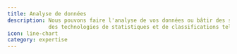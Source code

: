 ```yaml
---
title: Analyse de données
description: Nous pouvons faire l'analyse de vos données ou bâtir des services qui s'auto-améliorent en s'appuyant sur
             des technologies de statistiques et de classifications telles que ElasticSearch, Weka, Knime
icon: line-chart
category: expertise
---
```

